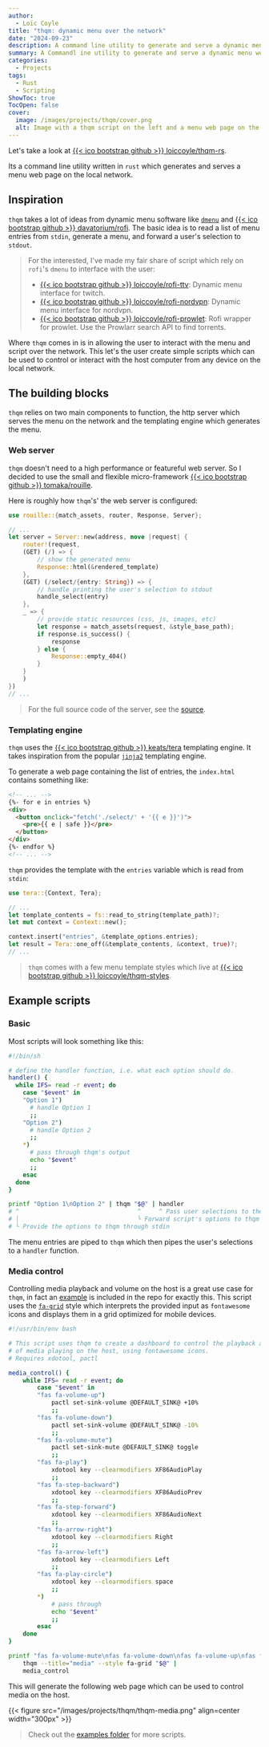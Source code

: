 ```yaml
---
author:
  - Loïc Coyle
title: "thqm: dynamic menu over the network"
date: "2024-09-23"
description: A command line utility to generate and serve a dynamic menu web page.
summary: A Commandl ine utility to generate and serve a dynamic menu web page.
categories:
  - Projects
tags:
  - Rust
  - Scripting
ShowToc: true
TocOpen: false
cover:
  image: /images/projects/thqm/cover.png
  alt: Image with a thqm script on the left and a menu web page on the right
---
```


Let's take a look at [{{< ico bootstrap github >}} loiccoyle/thqm-rs](https://github.com/loiccoyle/thqm-rs).

Its a command line utility written in `rust` which generates and serves a menu web page on the local network.

## Inspiration

`thqm` takes a lot of ideas from dynamic menu software like [`dmenu`](https://tools.suckless.org/dmenu/) and [{{< ico bootstrap github >}} davatorium/rofi](https://github.com/davatorium/rofi).
The basic idea is to read a list of menu entries from `stdin`, generate a menu, and forward a user's selection to `stdout`.

> For the interested, I've made my fair share of script which rely on `rofi`'s `dmenu` to interface with the user:
>
> - [{{< ico bootstrap github >}} loiccoyle/rofi-ttv](https://github.com/loiccoyle/rofi-ttv): Dynamic menu interface for twitch.
> - [{{< ico bootstrap github >}} loiccoyle/rofi-nordvpn](https://github.com/loiccoyle/rofi-nordvpn): Dynamic menu interface for nordvpn.
> - [{{< ico bootstrap github >}} loiccoyle/rofi-prowlet](https://github.com/loiccoyle/rofi-prowlet): Rofi wrapper for prowlet. Use the Prowlarr search API to find torrents.

Where `thqm` comes in is in allowing the user to interact with the menu and script over the network.
This let's the user create simple scripts which can be used to control or interact with the host computer from any device on the local network.

## The building blocks

`thqm` relies on two main components to function, the http server which serves the menu on the network and the templating engine which generates the menu.

### Web server

`thqm` doesn't need to a high performance or featureful web server. So I decided to use the small and flexible micro-framework [{{< ico bootstrap github >}} tomaka/rouille](https://github.com/tomaka/rouille).

Here is roughly how `thqm`'s' the web server is configured:

```rust
use rouille::{match_assets, router, Response, Server};

// ...
let server = Server::new(address, move |request| {
    router!(request,
    (GET) (/) => {
        // show the generated menu
        Response::html(&rendered_template)
    },
    (GET) (/select/{entry: String}) => {
        // handle printing the user's selection to stdout
        handle_select(entry)
    },
    _ => {
        // provide static resources (css, js, images, etc)
        let response = match_assets(request, &style_base_path);
        if response.is_success() {
            response
        } else {
            Response::empty_404()
        }
    }
    )
})
// ...
```

> For the full source code of the server, see the [source](https://github.com/loiccoyle/thqm-rs/blob/main/src/server.rs).

### Templating engine

`thqm` uses the [{{< ico bootstrap github >}} keats/tera](https://github.com/keats/tera) templating engine. It takes inspiration from the popular [`jinja2`](https://github.com/pallets/jinja) templating engine.

To generate a web page containing the list of entries, the `index.html` contains something like:

```html
<!-- ... -->
{%- for e in entries %}
<div>
  <button onclick="fetch('./select/' + '{{ e }}')">
    <pre>{{ e | safe }}</pre>
  </button>
</div>
{%- endfor %}
<!-- ... -->
```

`thqm` provides the template with the `entries` variable which is read from `stdin`:

```rust
use tera::{Context, Tera};

// ...
let template_contents = fs::read_to_string(template_path)?;
let mut context = Context::new();

context.insert("entries", &template_options.entries);
let result = Tera::one_off(&template_contents, &context, true)?;
// ...
```

> `thqm` comes with a few menu template styles which live at [{{< ico bootstrap github >}} loiccoyle/thqm-styles](https://github.com/loiccoyle/thqm-styles).

## Example scripts

### Basic

Most scripts will look something like this:

```bash
#!/bin/sh

# define the handler function, i.e. what each option should do.
handler() {
  while IFS= read -r event; do
    case "$event" in
    "Option 1")
      # handle Option 1
      ;;
    "Option 2")
      # handle Option 2
      ;;
    *)
      # pass through thqm's output
      echo "$event"
      ;;
    esac
  done
}

printf "Option 1\nOption 2" | thqm "$@" | handler
# ^                                 ^     ^ Pass user selections to the handler
# │                                 └ Forward script's options to thqm
# └ Provide the options to thqm through stdin
```

The menu entries are piped to `thqm` which then pipes the user's selections to a `handler` function.

### Media control

Controlling media playback and volume on the host is a great use case for `thqm`, in fact an [example](https://github.com/loiccoyle/thqm-rs/blob/main/examples/thqm-media-fa) is included in the repo for exactly this. This script uses the [`fa-grid`](https://github.com/loiccoyle/thqm-styles/tree/main/fa-grid) style which interprets the provided input as `fontawesome` icons and displays them in a grid optimized for mobile devices.

```bash
#!/usr/bin/env bash

# This script uses thqm to create a dashboard to control the playback and volume
# of media playing on the host, using fontawesome icons.
# Requires xdotool, pactl

media_control() {
    while IFS= read -r event; do
        case "$event" in
        "fas fa-volume-up")
            pactl set-sink-volume @DEFAULT_SINK@ +10%
            ;;
        "fas fa-volume-down")
            pactl set-sink-volume @DEFAULT_SINK@ -10%
            ;;
        "fas fa-volume-mute")
            pactl set-sink-mute @DEFAULT_SINK@ toggle
            ;;
        "fas fa-play")
            xdotool key --clearmodifiers XF86AudioPlay
            ;;
        "fas fa-step-backward")
            xdotool key --clearmodifiers XF86AudioPrev
            ;;
        "fas fa-step-forward")
            xdotool key --clearmodifiers XF86AudioNext
            ;;
        "fas fa-arrow-right")
            xdotool key --clearmodifiers Right
            ;;
        "fas fa-arrow-left")
            xdotool key --clearmodifiers Left
            ;;
        "fas fa-play-circle")
            xdotool key --clearmodifiers space
            ;;
        *)
            # pass through
            echo "$event"
            ;;
        esac
    done
}

printf "fas fa-volume-mute\nfas fa-volume-down\nfas fa-volume-up\nfas fa-step-backward\nfas fa-play\nfas fa-step-forward\nfas fa-arrow-left\nfas fa-play-circle\nfas fa-arrow-right" |
    thqm --title="media" --style fa-grid "$@" |
    media_control
```

This will generate the following web page which can be used to control media on the host.

{{< figure src="/images/projects/thqm/thqm-media.png" align=center width="300px" >}}

> Check out the [examples folder](https://github.com/loiccoyle/thqm-rs/tree/main/examples) for more scripts.
